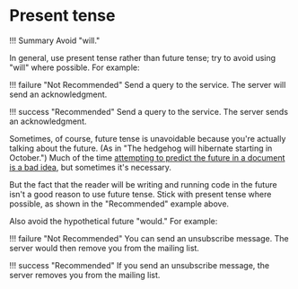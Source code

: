 # **Present tense**

!!! Summary 
    Avoid "will."

In general, use present tense rather than future tense; try to avoid using "will" where possible. For example:

!!! failure "Not Recommended" 
    Send a query to the service. The server will send an acknowledgment.

!!! success "Recommended"
    Send a query to the service. The server sends an acknowledgment.

Sometimes, of course, future tense is unavoidable because you're actually talking about the future. (As in "The hedgehog will hibernate starting in October.") Much of the time [attempting to predict the future in a document is a bad idea](https://developers.google.com/style/future.html), but sometimes it's necessary.

But the fact that the reader will be writing and running code in the future isn't a good reason to use future tense. Stick with present tense where possible, as shown in the "Recommended" example above.

Also avoid the hypothetical future "would." For example:

!!! failure "Not Recommended" 
    You can send an unsubscribe message. The server would then remove you from the mailing list.

!!! success "Recommended" 
    If you send an unsubscribe message, the server removes you from the mailing list.